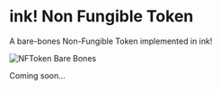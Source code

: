 # ink! Non Fungible Token

A bare-bones Non-Fungible Token implemented in ink!

![NFToken Bare Bones](https://jkrb.co/misc/nftoken_ink.png)

Coming soon...
